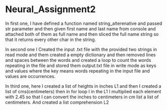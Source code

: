 # Neural_Assignment2
In first one, I have defined a function named string_alterenative and passed str parameter and then given first name 
and last name from console and attached both of them as full name and then sliced the full name string 
so that it returns every other char in the string.

In second one I Created the input .txt file with the provided two strings in read mode and them created a empty 
dictionary and then removed lines and spaces between the words and created a loop to count the words 
repeating in the file and stored them output.txt file in write mode as keys and values where the key 
means words repeating in the input file and values are occurrences. 

In third one, here I created a list of heights in inches L1 and then I created a list of cms(centimeters) then in for loop I 
in the L1 I multiplied each element with 2.45 so that I can convert the inches to centimeters in cm list a 
list of centimeters. And created a list comprehension L2 


